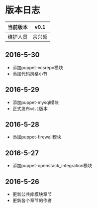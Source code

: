 # 版本日志

|当前版本|v0.1| 
|:---:|:---:|
|维护人员|余兴超|     

## 2016-5-30
  - 添加puppet-vcsrepo模块
  - 添加代码风格小节

## 2016-5-29
  - 添加puppet-mysql模块
  - 正式发布`v0.1`版本

## 2016-5-28
  - 添加puppet-firewall模块

## 2016-5-27
  - 添加puppet-openstack_integration模块

## 2016-5-26 
  - 更新公共库模块章节
  - 更新各个章节的作者